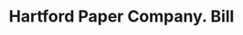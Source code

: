 ---
doi: 10.7916/D8795GM2
date_other: '1897'
date_other_textual: '1897'
form: printed ephemera
genre:
- Invoices
name:
- Hartford Paper Company
object_in_context_url: https://biggert.cul.columbia.edu/items/view/ave_biggert_00072
subject_hierarchical_geographic:
- Hartford, Connecticut, United States
subject_name:
- Hartford Paper Company
title: Hartford Paper Company. Bill
sort_title: Hartford Paper Company. Bill
call_number: ave_biggert_00072
coordinates:
- 41.7625,-72.67416666666666
pid: ave_biggert_00072
identifiers: ave_biggert_00072
canvas_id: ldpd:395347
permalink: "/items/ave_biggert_00072/"
layout: iiif-image-page
---
